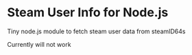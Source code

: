 # Steam User Info for Node.js
Tiny node.js module to fetch steam user data from steamID64s

Currently will not work
